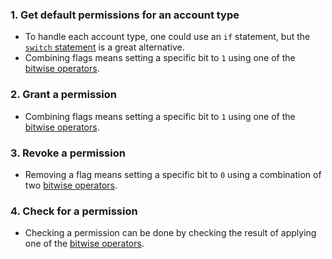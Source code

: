 ### 1. Get default permissions for an account type

- To handle each account type, one could use an `if` statement, but the [`switch` statement][docs.microsoft.com-switch-keyword] is a great alternative.
- Combining flags means setting a specific bit to `1` using one of the [bitwise operators][docs.microsoft.com-bitwise-and-shift-operators].

### 2. Grant a permission

- Combining flags means setting a specific bit to `1` using one of the [bitwise operators][docs.microsoft.com-bitwise-and-shift-operators].

### 3. Revoke a permission

- Removing a flag means setting a specific bit to `0` using a combination of two [bitwise operators][docs.microsoft.com-bitwise-and-shift-operators].

### 4. Check for a permission

- Checking a permission can be done by checking the result of applying one of the [bitwise operators][docs.microsoft.com-bitwise-and-shift-operators].

[docs.microsoft.com-bitwise-and-shift-operators]: https://docs.microsoft.com/en-us/dotnet/csharp/language-reference/operators/bitwise-and-shift-operators
[docs.microsoft.com-switch-keyword]: https://docs.microsoft.com/en-us/dotnet/csharp/language-reference/keywords/switch
